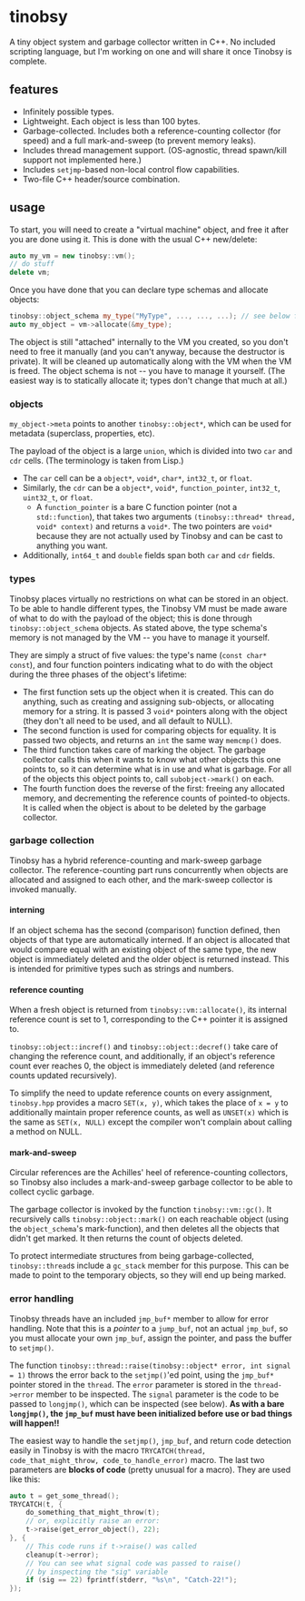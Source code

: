 # tinobsy

A tiny object system and garbage collector written in C++. No included scripting language, but I'm working on one and will share it once Tinobsy is complete.

## features

* Infinitely possible types.
* Lightweight. Each object is less than 100 bytes.
* Garbage-collected. Includes both a reference-counting collector (for speed) and a full mark-and-sweep (to prevent memory leaks).
* Includes thread management support. (OS-agnostic, thread spawn/kill support not implemented here.)
* Includes `setjmp`-based non-local control flow capabilities.
* Two-file C++ header/source combination.

## usage

To start, you will need to create a "virtual machine" object, and free it after you are done using it. This is done with the usual C++ new/delete:

```c++
auto my_vm = new tinobsy::vm();
// do stuff
delete vm;
```

Once you have done that you can declare type schemas and allocate objects:

```c++
tinobsy::object_schema my_type("MyType", ..., ..., ...); // see below for what to put in place of the ...'s
auto my_object = vm->allocate(&my_type);
```

The object is still "attached" internally to the VM you created, so you don't need to free it manually (and you can't anyway, because the destructor is private). It will be cleaned up automatically along with the VM when the VM is freed. The object schema is not -- you have to manage it yourself. (The easiest way is to statically allocate it; types don't change that much at all.)

### objects

`my_object->meta` points to another `tinobsy::object*`, which can be used for metadata (superclass, properties, etc).

The payload of the object is a large `union`, which is divided into two `car` and `cdr` cells. (The terminology is taken from Lisp.)

* The `car` cell can be a `object*`, `void*`, `char*`, `int32_t`, or `float`.
* Similarly, the `cdr` can be a `object*`, `void*`, `function_pointer`, `int32_t`, `uint32_t`, or `float`.
    * A `function_pointer` is a bare C function pointer (not a `std::function`), that takes two arguments `(tinobsy::thread* thread, void* context)` and returns a `void*`. The two pointers are `void*` because they are not actually used by Tinobsy and can be cast to anything you want.
* Additionally, `int64_t` and `double` fields span both `car` and `cdr` fields.

### types

Tinobsy places virtually no restrictions on what can be stored in an object. To be able to handle different types, the Tinobsy VM must be made aware of what to do with the payload of the object; this is done through `tinobsy::object_schema` objects. As stated above, the type schema's memory is not managed by the VM -- you have to manage it yourself.

They are simply a struct of five values: the type's name (`const char* const`), and four function pointers indicating what to do with the object during the three phases of the object's lifetime:

* The first function sets up the object when it is created. This can do anything, such as creating and assigning sub-objects, or allocating memory for a string. It is passed 3 `void*` pointers along with the object (they don't all need to be used, and all default to NULL).
* The second function is used for comparing objects for equality. It is passed two objects, and returns an `int` the same way `memcmp()` does.
* The third function takes care of marking the object. The garbage collector calls this when it wants to know what other objects this one points to, so it can determine what is in use and what is garbage. For all of the objects this object points to, call `subobject->mark()` on each.
* The fourth function does the reverse of the first: freeing any allocated memory, and decrementing the reference counts of pointed-to objects. It is called when the object is about to be deleted by the garbage collector.

### garbage collection

Tinobsy has a hybrid reference-counting and mark-sweep garbage collector. The reference-counting part runs concurrently when objects are allocated and assigned to each other, and the mark-sweep collector is invoked manually.

#### interning

If an object schema has the second (comparison) function defined, then objects of that type are automatically interned. If an object is allocated that would compare equal with an existing object of the same type, the new object is immediately deleted and the older object is returned instead. This is intended for primitive types such as strings and numbers.

#### reference counting

When a fresh object is returned from `tinobsy::vm::allocate()`, its internal reference count is set to 1, corresponding to the C++ pointer it is assigned to.

`tinobsy::object::incref()` and `tinobsy::object::decref()` take care of changing the reference count, and additionally, if an object's reference count ever reaches 0, the object is immediately deleted (and reference counts updated recursively).

To simplify the need to update reference counts on every assignment, `tinobsy.hpp` provides a macro `SET(x, y)`, which takes the place of `x = y` to additionally maintain proper reference counts, as well as `UNSET(x)` which is the same as `SET(x, NULL)` except the compiler won't complain about calling a method on NULL.

#### mark-and-sweep

Circular references are the Achilles' heel of reference-counting collectors, so Tinobsy also includes a mark-and-sweep garbage collector to be able to collect cyclic garbage.

The garbage collector is invoked by the function `tinobsy::vm::gc()`. It recursively calls `tinobsy::object::mark()` on each reachable object (using the `object_schema`'s mark-function), and then deletes all the objects that didn't get marked. It then returns the count of objects deleted.

To protect intermediate structures from being garbage-collected, `tinobsy::thread`s include a `gc_stack` member for this purpose. This can be made to point to the temporary objects, so they will end up being marked.

### error handling

Tinobsy threads have an included `jmp_buf*` member to allow for error handling. Note that this is a *pointer* to a `jump_buf`, not an actual `jmp_buf`, so you must allocate your own `jmp_buf`, assign the pointer, and pass the buffer to `setjmp()`.

The function `tinobsy::thread::raise(tinobsy::object* error, int signal = 1)` throws the error back to the `setjmp()`'ed point, using the `jmp_buf*` pointer stored in the `thread`. The `error` parameter is stored in the `thread->error` member to be inspected. The `signal` parameter is the code to be passed to `longjmp()`, which can be inspected (see below). **As with a bare `longjmp()`, the `jmp_buf` must have been initialized before use or bad things will happen!!**

The easiest way to handle the `setjmp()`, `jmp_buf`, and return code detection easily in Tinobsy is with the macro `TRYCATCH(thread, code_that_might_throw, code_to_handle_error)` macro. The last two parameters are **blocks of code** (pretty unusual for a macro). They are used like this:

```c++
auto t = get_some_thread();
TRYCATCH(t, {
    do_something_that_might_throw(t);
    // or, explicitly raise an error:
    t->raise(get_error_object(), 22);
}, {
    // This code runs if t->raise() was called
    cleanup(t->error);
    // You can see what signal code was passed to raise()
    // by inspecting the "sig" variable
    if (sig == 22) fprintf(stderr, "%s\n", "Catch-22!");
});
```

